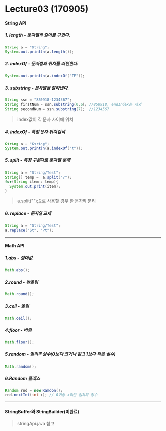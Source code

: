 # Lecture03 (170905)

#### String API
##### 1. length - 문자열의 길이를 구한다.
```java
String a = "String";
System.out.println(a.length());
```


##### 2. indexOf - 문자열의 위치를 리턴한다.
```JAVA
System.out.println(a.indexOf("TE"));
```


##### 3. substring - 문자열을 잘라낸다.
```JAVA
String ssn = "850918-1234567";
String firstNum = ssn.substring(0,6); //850918, endIndex는 제외
String secondNum = ssn.substring(7);  //1234567
```
  > index값이 각 문자 사이에 위치


##### 4. indexOf - 특정 문자 위치검색
```JAVA
String a = "String";
System.out.println(a.indexOf("t"));
```


##### 5. split - 특정 구분자로 문자열 분해
```JAVA
String a = "String/Test";
String[] temp =  a.split("/");
for(String item : temp){
  System.out.print(item);
}
```
> a.split("");으로 사용할 경우 한 문자씩 분리


##### 6. replace - 문자열 교체
```JAVA
String a = "String/Test";
a.replace("St", "Pt");
```


***

#### Math API
##### 1.abs - 절대값
```JAVA
Math.abs();
```
##### 2.round - 반올림
```JAVA
Math.round();
```
##### 3.ceil - 올림
```JAVA
Math.ceil();
```
##### 4.floor - 버림
```JAVA
Math.floor();
```
##### 5.random - 임의의 실수(0보다 크거나 같고 1보다 작은 실수)
```JAVA
Math.random();
```
##### 6.Random 클래스
```JAVA
Random rnd = new Ramdon();
rnd.nextInt(int x); // 0이상 x미만 임의의 정수
```

***
#### StringBuffer와 StringBuilder(미완료)
> stringApi.java 참고
